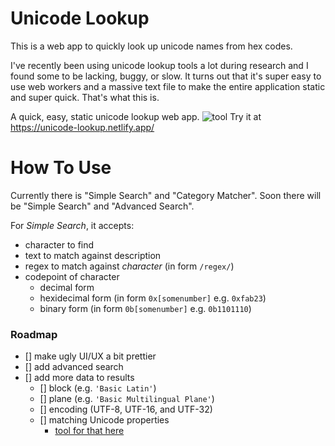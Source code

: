 # Unicode Lookup

This is a web app to quickly look up unicode names from hex codes.

I've recently been using unicode lookup tools a lot during research and I found some to be lacking, buggy, or slow.
It turns out that it's super easy to use web workers and a massive text file to make the entire application static and super quick.
That's what this is.

A quick, easy, static unicode lookup web app.
![tool](https://i.imgur.com/isD2LpT.png)
Try it at https://unicode-lookup.netlify.app/

# How To Use
Currently there is "Simple Search" and "Category Matcher". Soon there will be "Simple Search" and "Advanced Search".

For *Simple Search*, it accepts:
- character to find
- text to match against description
- regex to match against *character* (in form `/regex/`)
- codepoint of character
  - decimal form
  - hexidecimal form (in form `0x[somenumber]` e.g. `0xfab23`)
  - binary form (in form `0b[somenumber]` e.g. `0b1101110`)

### Roadmap
- [] make ugly UI/UX a bit prettier
- [] add advanced search
- [] add more data to results
  - [] block (e.g. `'Basic Latin'`)
  - [] plane (e.g. `'Basic Multilingual Plane'`)
  - [] encoding (UTF-8, UTF-16, and UTF-32)
  - [] matching Unicode properties
    - [tool for that here](https://svelte.dev/repl/853ca8e17da544308cbb5c081ad56a6d?version=3.31.2)